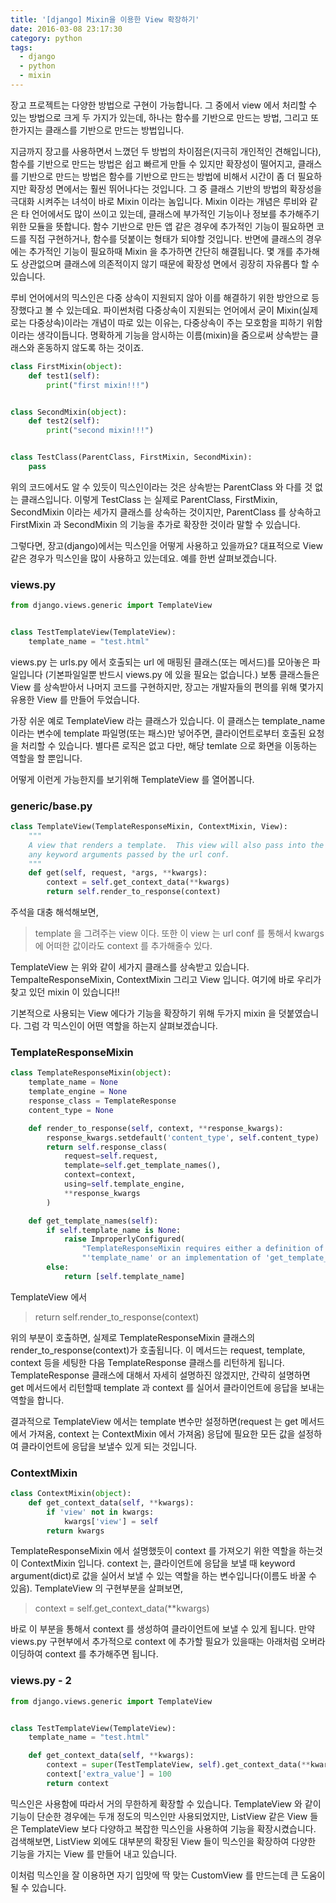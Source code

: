 ```yaml
---
title: '[django] Mixin을 이용한 View 확장하기'
date: 2016-03-08 23:17:30
category: python
tags:
  - django
  - python
  - mixin
---
```


장고 프로젝트는 다양한 방법으로 구현이 가능합니다.
그 중에서 view 에서 처리할 수 있는 방법으로 크게 두 가지가 있는데,
하나는 함수를 기반으로 만드는 방법, 그리고 또 한가지는 클래스를 기반으로 만드는 방법입니다.

지금까지 장고를 사용하면서 느꼈던 두 방법의 차이점은(지극히 개인적인 견해입니다),
함수를 기반으로 만드는 방법은 쉽고 빠르게 만들 수 있지만 확장성이 떨어지고,
클래스를 기반으로 만드는 방법은 함수를 기반으로 만드는 방법에 비해서 시간이 좀 더 필요하지만 확장성 면에서는 훨씬 뛰어나다는 것입니다.
그 중 클래스 기반의 방법의 확장성을 극대화 시켜주는 녀석이 바로 Mixin 이라는 놈입니다.
Mixin 이라는 개념은 루비와 같은 타 언어에서도 많이 쓰이고 있는데, 클래스에 부가적인 기능이나 정보를 추가해주기 위한 모듈을 뜻합니다.
함수 기반으로 만든 앱 같은 경우에 추가적인 기능이 필요하면 코드를 직접 구현하거나, 함수를 덧붙이는 형태가 되야할 것입니다.
반면에 클래스의 경우에는 추가적인 기능이 필요하때 Mixin 을 추가하면 간단히 해결됩니다.
몇 개를 추가해도 상관없으며 클래스에 의존적이지 않기 때문에 확장성 면에서 굉장히 자유롭다 할 수 있습니다.

루비 언어에서의 믹스인은 다중 상속이 지원되지 않아 이를 해결하기 위한 방안으로 등장했다고 볼 수 있는데요.
파이썬처럼 다중상속이 지원되는 언어에서 굳이 Mixin(실제로는 다중상속)이라는 개념이 따로 있는 이유는,
다중상속이 주는 모호함을 피하기 위함이라는 생각이듭니다.
명확하게 기능을 암시하는 이름(mixin)을 줌으로써 상속받는 클래스와 혼동하지 않도록 하는 것이죠.

```python
class FirstMixin(object):
    def test1(self):
        print("first mixin!!!")


class SecondMixin(object):
    def test2(self):
        print("second mixin!!!")


class TestClass(ParentClass, FirstMixin, SecondMixin):
    pass
```

위의 코드에서도 알 수 있듯이 믹스인이라는 것은 상속받는 ParentClass 와 다를 것 없는 클래스입니다.
이렇게 TestClass 는 실제로 ParentClass, FirstMixin, SecondMixin 이라는 세가지 클래스를 상속하는 것이지만,
ParentClass 를 상속하고 FirstMixin 과 SecondMixin 의 기능을 추가로 확장한 것이라 말할 수 있습니다.

그렇다면, 장고(django)에서는 믹스인을 어떻게 사용하고 있을까요?
대표적으로 View 같은 경우가 믹스인을 많이 사용하고 있는데요.
예를 한번 살펴보겠습니다.

### views.py

```python
from django.views.generic import TemplateView


class TestTemplateView(TemplateView):
    template_name = "test.html"
```

views.py 는 urls.py 에서 호출되는 url 에 매핑된 클래스(또는 메서드)를 모아놓은 파일입니다
(기본파일일뿐 반드시 views.py 에 있을 필요는 없습니다.)
보통 클래스들은 View 를 상속받아서 나머지 코드를 구현하지만,
장고는 개발자들의 편의를 위해 몇가지 유용한 View 를 만들어 두었습니다.

가장 쉬운 예로 TemplateView 라는 클래스가 있습니다.
이 클래스는 template_name 이라는 변수에 template 파일명(또는 패스)만 넣어주면,
클라이언트로부터 호출된 요청을 처리할 수 있습니다.
별다른 로직은 없고 다만, 해당 temlate 으로 화면을 이동하는 역할을 할 뿐입니다.

어떻게 이런게 가능한지를 보기위해 TemplateView 를 열어봅니다.

### generic/base.py

```python
class TemplateView(TemplateResponseMixin, ContextMixin, View):
    """
    A view that renders a template.  This view will also pass into the context
    any keyword arguments passed by the url conf.
    """
    def get(self, request, *args, **kwargs):
        context = self.get_context_data(**kwargs)
        return self.render_to_response(context)
```

주석을 대충 해석해보면,

> template 을 그려주는 view 이다. 또한 이 view 는 url conf 를 통해서 kwargs 에 어떠한 값이라도 context 를 추가해줄수 있다.

TemplateView 는 위와 같이 세가지 클래스를 상속받고 있습니다.
TempalteResponseMixin, ContextMixin 그리고 View 입니다.
여기에 바로 우리가 찾고 있던 mixin 이 있습니다!!

기본적으로 사용되는 View 에다가 기능을 확장하기 위해 두가지 mixin 을 덧붙였습니다.
그럼 각 믹스인이 어떤 역할을 하는지 살펴보겠습니다.

### TemplateResponseMixin

```python
class TemplateResponseMixin(object):
    template_name = None
    template_engine = None
    response_class = TemplateResponse
    content_type = None

    def render_to_response(self, context, **response_kwargs):
        response_kwargs.setdefault('content_type', self.content_type)
        return self.response_class(
            request=self.request,
            template=self.get_template_names(),
            context=context,
            using=self.template_engine,
            **response_kwargs
        )

    def get_template_names(self):
        if self.template_name is None:
            raise ImproperlyConfigured(
                "TemplateResponseMixin requires either a definition of "
                "'template_name' or an implementation of 'get_template_names()'")
        else:
            return [self.template_name]
```

TemplateView 에서

> return self.render_to_response(context)

위의 부분이 호출하면, 실제로 TemplateResponseMixin 클래스의 render_to_response(context)가 호출됩니다.
이 메서드는 request, template, context 등을 세팅한 다음 TemplateResponse 클래스를 리턴하게 됩니다.
TemplateResponse 클래스에 대해서 자세히 설명하진 않겠지만,
간략히 설명하면 get 메서드에서 리턴할때 template 과 context 를 실어서 클라이언트에 응답을 보내는 역할을 합니다.

결과적으로 TemplateView 에서는 template 변수만 설정하면(request 는 get 메서드에서 가져옴, context 는 ContextMixin 에서 가져옴)
응답에 필요한 모든 값을 설정하여 클라이언트에 응답을 보낼수 있게 되는 것입니다.

### ContextMixin

```python
class ContextMixin(object):
    def get_context_data(self, **kwargs):
        if 'view' not in kwargs:
            kwargs['view'] = self
        return kwargs
```

TemplateResponseMixin 에서 설명했듯이 context 를 가져오기 위한 역할을 하는것이 ContextMixin 입니다.
context 는, 클라이언트에 응답을 보낼 때 keyword argument(dict)로 값을 실어서 보낼 수 있는 역할을 하는 변수입니다(이름도 바꿀 수 있음).
TemplateView 의 구현부분을 살펴보면,

> context = self.get_context_data(\*\*kwargs)

바로 이 부분을 통해서 context 를 생성하여 클라이언트에 보낼 수 있게 됩니다.
만약 views.py 구현부에서 추가적으로 context 에 추가할 필요가 있을때는
아래처럼 오버라이딩하여 context 를 추가해주면 됩니다.

### views.py - 2

```python
from django.views.generic import TemplateView


class TestTemplateView(TemplateView):
    template_name = "test.html"

    def get_context_data(self, **kwargs):
        context = super(TestTemplateView, self).get_context_data(**kwargs)
        context['extra_value'] = 100
        return context
```

믹스인은 사용함에 따라서 거의 무한하게 확장할 수 있습니다.
TemplateView 와 같이 기능이 단순한 경우에는 두개 정도의 믹스인만 사용되었지만,
ListView 같은 View 들은 TemplateView 보다 다양하고 복잡한 믹스인을 사용하여 기능을 확장시켰습니다.
검색해보면, ListView 외에도 대부분의 확장된 View 들이 믹스인을 확장하여 다양한 기능을 가지는 View 를 만들어 내고 있습니다.

이처럼 믹스인을 잘 이용하면 자기 입맛에 딱 맞는 CustomView 를 만드는데 큰 도움이 될 수 있습니다.
